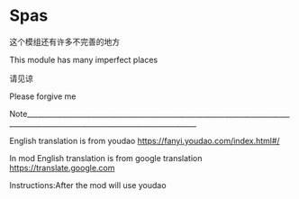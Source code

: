 # Spas
这个模组还有许多不完善的地方

This module has many imperfect places

请见谅

Please forgive me


Note_____________________________________________________________________________________________________________________________

English translation is from youdao https://fanyi.youdao.com/index.html#/

In mod English translation is from google translation https://translate.google.com

Instructions:After the mod will use youdao 
